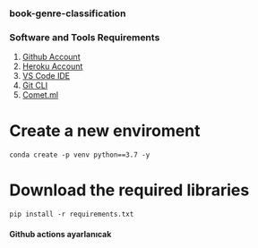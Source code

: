 ### book-genre-classification

### Software and Tools Requirements

1. [Github Account](https://github.com)
2. [Heroku Account](https://heroku.com)
3. [VS Code IDE](https://code.visualstudio.com/)
4. [Git CLI](https://cli.github.com/)
5. [Comet.ml](https://comet_ml.com)


# Create a new enviroment

```
conda create -p venv python==3.7 -y
```

# Download the required libraries

```
pip install -r requirements.txt
```

#### Github actions ayarlanıcak